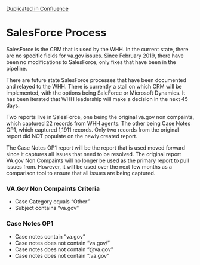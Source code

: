 [Duplicated in Confluence](https://vfs.atlassian.net/wiki/spaces/Contact/pages/1859256499/SalesForce+Process)

# SalesForce Process

SalesForce is the CRM that is used by the WHH.  In the current state, there are no specific fields for va.gov issues.  Since February 2019, there have been no modifications to SalesForce, only fixes that have been in the pipeline.  

There are future state SalesForce processes that have been documented and relayed to the WHH.  There is currently a stall on which CRM will be implemented, with the options being SaleForce or Microsoft Dynamics.  It has been iterated that WHH leadership will make a decision in the next 45 days.

Two reports live in SalesForce, one being the original va.gov non compaints, which captured 22 records from WHH agents.  The other being Case Notes OP1, which captured 1,1911 records.  Only two records from the original report did NOT populate on the newly created report.

The Case Notes OP1 report will be the report that is used moved forward since it captures all issues that need to be resolved.  The original report VA.gov Non Compaints will no longer be used as the primary report to pull issues from.  However, it will be used over the next few months as a comparison tool to ensure that all issues are being captured.


### VA.Gov Non Compaints Criteria

- Case Category equals “Other”
- Subject contains “va.gov”

### Case Notes OP1

- Case notes contain “va.gov”
- Case notes does not contain “va.gov/”
- Case notes does not contain “@va.gov”
- Case notes does not contain “.va.gov” 

